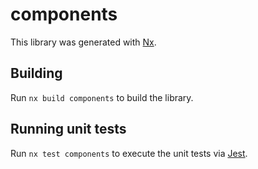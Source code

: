 # components

This library was generated with [Nx](https://nx.dev).

## Building

Run `nx build components` to build the library.

## Running unit tests

Run `nx test components` to execute the unit tests via [Jest](https://jestjs.io).

